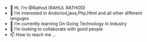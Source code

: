 - 👋 Hi, I’m @Rathod (RAHUL RATHOD)
- 👀 I’m interested in Andoriod,java,Php,Html and all other different languges
- 🌱 I’m currently learning On Going Technology In Industry
- 💞️ I’m looking to collaborate with good people 
- 📫 How to reach me ...

<!---
Rathod90/Rathod90 is a ✨ special ✨ repository because its `README.md` (this file) appears on your GitHub profile.
You can click the Preview link to take a look at your changes.
--->
